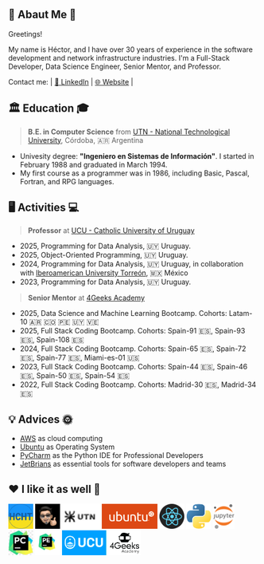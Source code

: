 ## 🦁 Abaut Me 🦮

Greetings! 

My name is Héctor, and I have over 30 years of experience in the software development and network infrastructure industries. I'm a Full-Stack Developer, Data Science Engineer, Senior Mentor, and Professor.

Contact me: | [💬 LinkedIn](https://www.linkedin.com/in/hector-chocobar/) | [🌐 Website](https://chocobar.net) |

## 🏛️ Education 🎓

> **B.E. in Computer Science** from [UTN - National Technological University](https://www.utn.edu.ar/es/), Córdoba, 🇦🇷 Argentina

- Univesity degree: **"Ingeniero en Sistemas de Información"**. I started in February 1988 and graduated in March 1994.
- My first course as a programmer was in 1986, including Basic, Pascal, Fortran, and RPG languages.

## 🖥️ Activities 💻

> **Professor** at [UCU - Catholic University of Uruguay](https://ucu.edu.uy)

- 2025, Programming for Data Analysis, 🇺🇾 Uruguay.
- 2025, Object-Oriented Programming, 🇺🇾 Uruguay.
- 2024, Programming for Data Analysis, 🇺🇾 Uruguay, in collaboration with [Iberoamerican University Torreón](https://www.iberotorreon.mx/), 🇲🇽 México
- 2023, Programming for Data Analysis, 🇺🇾 Uruguay.

> **Senior Mentor** at [4Geeks Academy](https://4geeksacademy.com/)

- 2025, Data Science and Machine Learning Bootcamp. Cohorts: Latam-10 🇦🇷 🇨🇴 🇵🇪 🇺🇾 🇻🇪
- 2025, Full Stack Coding Bootcamp. Cohorts: Spain-91 🇪🇸, Spain-93 🇪🇸, Spain-108 🇪🇸
- 2024, Full Stack Coding Bootcamp. Cohorts: Spain-65 🇪🇸, Spain-72 🇪🇸, Spain-77 🇪🇸, Miami-es-01 🇺🇸
- 2023, Full Stack Coding Bootcamp. Cohorts: Spain-44 🇪🇸, Spain-46 🇪🇸, Spain-50 🇪🇸, Spain-54 🇪🇸
- 2022, Full Stack Coding Bootcamp. Cohorts: Madrid-30 🇪🇸, Madrid-34 🇪🇸

## 💡 Advices 🌞 

- [AWS](https://aws.amazon.com/) as cloud computing
- [Ubuntu](https://ubuntu.com/download/desktop) as Operating System
- [PyCharm](https://www.jetbrains.com/pycharm/download/) as the Python IDE for Professional Developers
- [JetBrians](https://www.jetbrains.com/) as essential tools for software developers and teams


## ❤️ I like it as well 🚀

<img src="./img/logo-hcht-uk.jpg"
     width="50" height="50"
     alt="I stand with Ukraine">
<img src="./img/gravatar-hector.png"
     height="50"
     alt="Avatar de Héctor">
<img src="./img/logo-utn.png"
     height="50"
     alt="Universidad Tecnológica Nacional">
<img src="./img/logo-ubuntu.png"
     height="50"
     alt="Logo Ubuntu">
<img src="./img/logo-reactjs.png"
     height="50"
     alt="Logo React">
<img src="./img/logo-python.png"
     height="50"
     alt="Logo Python">
<img src="./img/logo-jupyter.svg"
     height="50"
     alt="Logo Jupyter">
<img src="./img/logo-pycharm.jpeg"
     height="50"
     alt="Logo PyCharm">
<img src="./img/logo-pycharm-edu.jpeg"
     height="50"
     alt="Logo PyCharm">
<img src="./img/logo-ucu.png"
     height="50"
     alt="Logo Catholic University of Uruguay">
<img src="./img/logo-4geeks.png"
     height="50"
     alt="Logo 4Geeks Academy">

